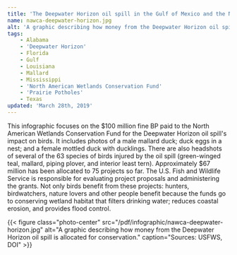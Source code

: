 ```yaml
---
title: 'The Deepwater Horizon oil spill in the Gulf of Mexico and the North American Wetlands Conservation Fund'
name: nawca-deepwater-horizon.jpg
alt: 'A graphic describing how money from the Deepwater Horizon oil spill is allocated for conservation.'
tags:
    - Alabama
    - 'Deepwater Horizon'
    - Florida
    - Gulf
    - Louisiana
    - Mallard
    - Mississippi
    - 'North American Wetlands Conservation Fund'
    - 'Prairie Potholes'
    - Texas
updated: 'March 28th, 2019'
---
```


This infographic focuses on the $100 million fine BP paid to the North American Wetlands Conservation Fund for the Deepwater Horizon oil spill's impact on birds. It includes photos of a male mallard duck; duck eggs in a nest; and a female mottled duck with ducklings. There are also headshots of several of the 63 species of birds injured by the oil spill (green-winged teal, mallard, piping plover, and interior least tern). Approximately $67 million has been allocated to 75 projects so far. The U.S. Fish and Wildlife Service is responsible for evaluating project proposals and administering the grants. Not only birds benefit from these projects: hunters, birdwatchers, nature lovers and other people benefit because the funds go to conserving wetland habitat that filters drinking water; reduces coastal erosion, and provides flood control.

{{< figure class="photo-center" src="/pdf/infographic/nawca-deepwater-horizon.jpg" alt="A graphic describing how money from the Deepwater Horizon oil spill is allocated for conservation." caption="Sources: USFWS, DOI" >}}
